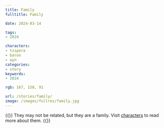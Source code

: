 ```yaml
---
title: Family
fulltitle: Family

date: 2024-03-14

tags:
- 2024

characters:
- tzipora
- baron
- ayn
categories:
- story
keywords:
- 2024

rgb: 167, 158, 91

url: /stories/family/
image: /images/fullres/family.jpg
---
```

{{<note caption>}}
They may not be related, but they are a family. Visit [characters](/characters/) to read more about them.
{{</note>}}